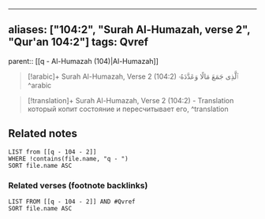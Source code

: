 
---
aliases: ["104:2", "Surah Al-Humazah, verse 2", "Qur'an 104:2"]
tags: Qvref
---

parent:: [[q - Al-Humazah (104)|Al-Humazah]]

> [!arabic]+ Surah Al-Humazah, Verse 2 (104:2)
> <span class="quran-arabic">ٱلَّذِى جَمَعَ مَالًا وَعَدَّدَهُۥ</span>
^arabic

> [!translation]+ Surah Al-Humazah, Verse 2 (104:2) - Translation
> который копит состояние и пересчитывает его,
^translation



## Related notes
```dataview
LIST from [[q - 104 - 2]]
WHERE !contains(file.name, "q - ")
SORT file.name ASC
```

### Related verses (footnote backlinks)
```dataview
LIST FROM [[q - 104 - 2]] AND #Qvref
SORT file.name ASC
```

